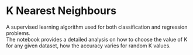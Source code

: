 # K Nearest Neighbours

A supervised learning algorithm used for both classification and regression problems.  
The notebook provides a detailed analysis on how to choose the value of K for any given dataset, how the accuracy varies for random K values.

